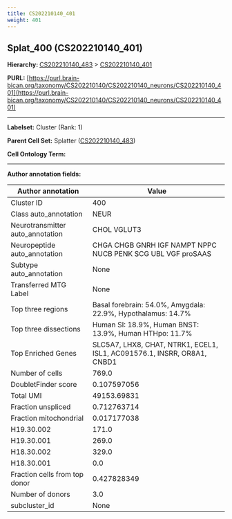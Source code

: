 ```yaml
---
title: CS202210140_401
weight: 401
---
```

## Splat_400 (CS202210140_401)
<b>Hierarchy: </b>
[CS202210140_483](../CS202210140_483) >
[CS202210140_401](../CS202210140_401)

**PURL:** [https://purl.brain-bican.org/taxonomy/CS202210140/CS202210140_neurons/CS202210140_401](https://purl.brain-bican.org/taxonomy/CS202210140/CS202210140_neurons/CS202210140_401)

---


**Labelset:** Cluster (Rank: 1)

**Parent Cell Set:** Splatter ([CS202210140_483](../CS202210140_483))



**Cell Ontology Term:** 

[MARKER GENES.]: #


---

[TRANSFERRED ANNOTATIONS.]: #


[AUTHOR ANNOTATION FIELDS.]: #


**Author annotation fields:**

| Author annotation | Value |
|-------------------|-------|
|Cluster ID|400|
|Class auto_annotation|NEUR|
|Neurotransmitter auto_annotation|CHOL VGLUT3|
|Neuropeptide auto_annotation|CHGA CHGB GNRH IGF NAMPT NPPC NUCB PENK SCG UBL VGF proSAAS|
|Subtype auto_annotation|None|
|Transferred MTG Label|None|
|Top three regions|Basal forebrain: 54.0%, Amygdala: 22.9%, Hypothalamus: 14.7%|
|Top three dissections|Human SI: 18.9%, Human BNST: 13.9%, Human HTHpo: 11.7%|
|Top Enriched Genes|SLC5A7, LHX8, CHAT, NTRK1, ECEL1, ISL1, AC091576.1, INSRR, OR8A1, CNBD1|
|Number of cells|769.0|
|DoubletFinder score|0.107597056|
|Total UMI|49153.69831|
|Fraction unspliced|0.712763714|
|Fraction mitochondrial|0.017177038|
|H19.30.002|171.0|
|H19.30.001|269.0|
|H18.30.002|329.0|
|H18.30.001|0.0|
|Fraction cells from top donor|0.427828349|
|Number of donors|3.0|
|subcluster_id|None|
